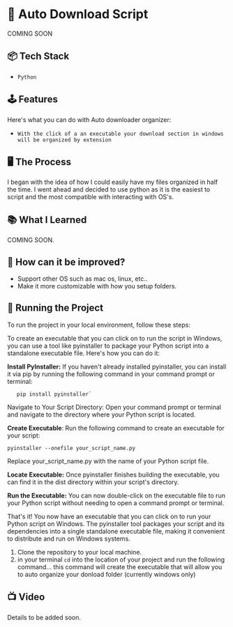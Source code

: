 # 🤖 Auto Download Script

COMING SOON

## 📦 Tech Stack

- `Python`

## 🕹️ Features

Here's what you can do with Auto downloader organizer:
 
- `With the click of a an executable your download section in windows will be organized by extension`

## 🖥️ The Process

I began with the idea of how I could easily have my files organized in half the time. I went ahead and decided to
use python as it is the easiest to script and the most compatible with interacting with OS's. 

## 📚 What I Learned

COMING SOON.


## 🧠 How can it be improved?

- Support other OS such as mac os, linux, etc..
- Make it more customizable with how you setup folders.

## 👟 Running the Project

To run the project in your local environment, follow these steps:

To create an executable that you can click on to run the script in Windows, you can use a tool like pyinstaller to package your Python script into a standalone executable file. Here's how you can do it:

**Install PyInstaller:**
   If you haven't already installed pyinstaller, you can install it via pip by running the following command in your command prompt or terminal:
   
       pip install pyinstaller`

Navigate to Your Script Directory:
Open your command prompt or terminal and navigate to the directory where your Python script is located.

**Create Executable**:
Run the following command to create an executable for your script:

    pyinstaller --onefile your_script_name.py

   Replace your_script_name.py with the name of your Python script file.

   **Locate Executable:**
   Once pyinstaller finishes building the executable, you can find it in the dist directory within your script's directory.

   **Run the Executable:**
   You can now double-click on the executable file to run your Python script without needing to open a command prompt or terminal.

That's it! You now have an executable that you can click on to run your Python script on Windows. The pyinstaller tool packages your script and its dependencies into a single standalone executable file, making it convenient to distribute and run on Windows systems.

1. Clone the repository to your local machine.
2. in your terminal `cd` into the location of your project and run the following command... 
   this command will create the executable that will allow you to auto organize your donload folder 
   (currently windows only)

## 📺 Video

Details to be added soon.


